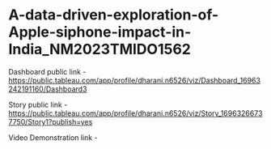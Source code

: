 # A-data-driven-exploration-of-Apple-siphone-impact-in-India_NM2023TMIDO1562


Dashboard public link - https://public.tableau.com/app/profile/dharani.n6526/viz/Dashboard_16963242191160/Dashboard3

Story public link - https://public.tableau.com/app/profile/dharani.n6526/viz/Story_16963266737750/Story1?publish=yes

Video Demonstration link - 
